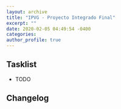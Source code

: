 ```yaml
---
layout: archive
title: "IPVG - Proyecto Integrado Final"
excerpt: ""
date: 2020-02-05 04:49:54 -0400
categories: 
author_profile: true
---
```


## Tasklist

- TODO

## Changelog

